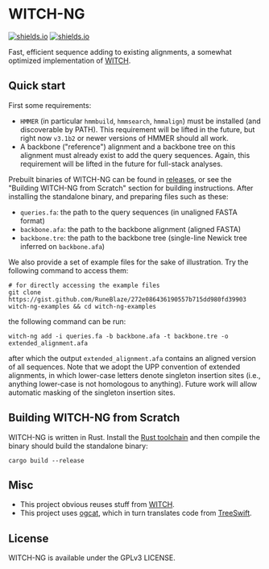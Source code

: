 WITCH-NG
================

[![shields.io](https://img.shields.io/badge/recommended_version-0.0.2-blue?style=for-the-badge)](https://github.com/RuneBlaze/WITCH-NG/releases/tag/v0.0.2) [![shields.io](https://img.shields.io/badge/research_paper-biorxiv_preprint-blue?style=for-the-badge)](https://www.biorxiv.org/content/10.1101/2022.08.08.503232v1)

Fast, efficient sequence adding to existing alignments, a somewhat optimized implementation of [WITCH](https://github.com/c5shen/WITCH).

## Quick start

First some requirements:

 - `HMMER` (in particular `hmmbuild`, `hmmsearch`, `hmmalign`) must be installed (and discoverable by PATH). This requirement will be lifted in the future, but right now `v3.1b2` or newer versions of HMMER should all work.
 - A backbone ("reference") alignment and a backbone tree on this alignment must already exist to add the query sequences. Again, this requirement will be lifted in the future for full-stack analyses.

Prebuilt binaries of WITCH-NG can be found in [releases](https://github.com/RuneBlaze/WITCH-NG/releases/), or see the "Building WITCH-NG from Scratch" section for building instructions. After installing the standalone binary, and preparing files such as these:

 - `queries.fa`: the path to the query sequences (in unaligned FASTA format)
 - `backbone.afa`: the path to the backbone alignment (aligned FASTA)
 - `backbone.tre`: the path to the backbone tree (single-line Newick tree inferred on `backbone.afa`)

We also provide a set of example files for the sake of
illustration. Try the following command to access them:

```shell
# for directly accessing the example files
git clone https://gist.github.com/RuneBlaze/272e086436190557b715dd980fd39903 witch-ng-examples && cd witch-ng-examples
```

the following command can be run:

```shell
witch-ng add -i queries.fa -b backbone.afa -t backbone.tre -o extended_alignment.afa
```

after which the output `extended_alignment.afa` contains an aligned version of all sequences. Note that we adopt the UPP convention of extended alignments, in which lower-case letters denote singleton insertion sites (i.e., anything lower-case is not homologous to anything). Future work will allow automatic masking of the singleton insertion sites.

## Building WITCH-NG from Scratch

WITCH-NG is written in Rust. Install the [Rust toolchain](https://www.rust-lang.org/tools/install) and then compile the binary should build the standalone binary:

```shell
cargo build --release
```

## Misc

 - This project obvious reuses stuff from [WITCH](https://github.com/c5shen/WITCH).
 - This project uses [ogcat](https://github.com/RuneBlaze/ogcat), which in turn translates code from [TreeSwift](https://niema.net/TreeSwift/).

## License

WITCH-NG is available under the GPLv3 LICENSE.